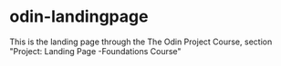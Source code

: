 # odin-landingpage

This is the landing page through the The Odin Project Course, section "Project: Landing Page -Foundations Course"
